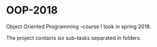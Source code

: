 # OOP-2018
Object Oriented Programming -course I took in spring 2018.

The project contains six sub-tasks separated in folders.
